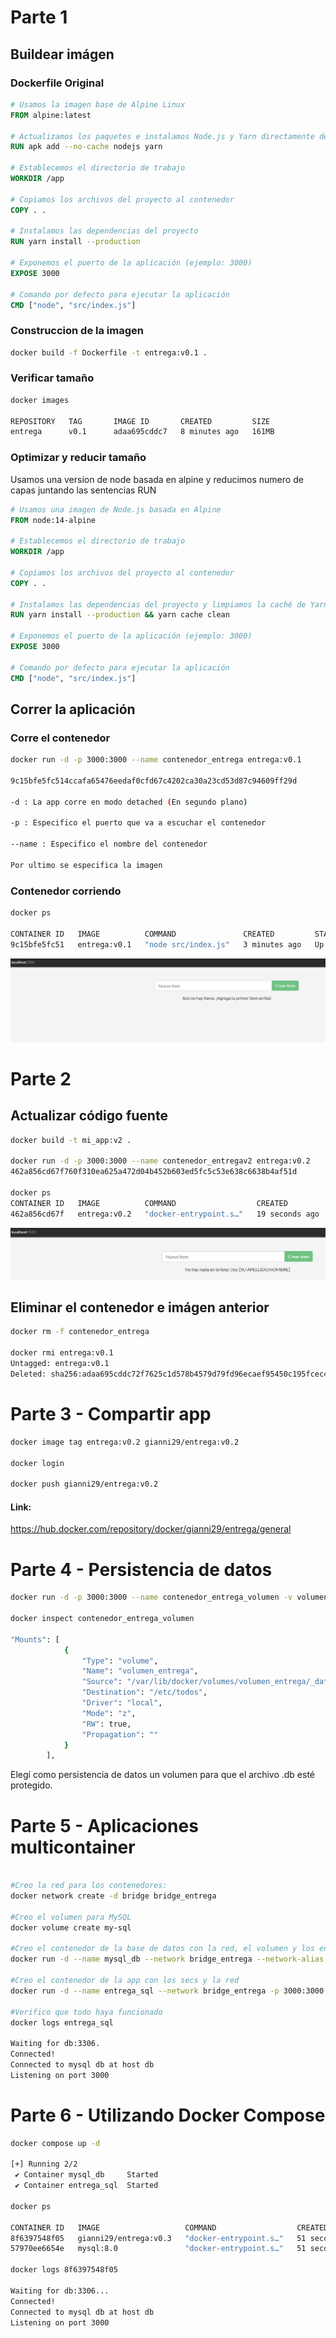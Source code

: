 # Parte 1

## Buildear imágen

### Dockerfile Original

```dockerfile
# Usamos la imagen base de Alpine Linux
FROM alpine:latest

# Actualizamos los paquetes e instalamos Node.js y Yarn directamente desde los repositorios oficiales
RUN apk add --no-cache nodejs yarn

# Establecemos el directorio de trabajo
WORKDIR /app

# Copiamos los archivos del proyecto al contenedor
COPY . .

# Instalamos las dependencias del proyecto
RUN yarn install --production

# Exponemos el puerto de la aplicación (ejemplo: 3000)
EXPOSE 3000

# Comando por defecto para ejecutar la aplicación
CMD ["node", "src/index.js"]
```
### Construccion de la imagen

```bash
docker build -f Dockerfile -t entrega:v0.1 .
```

### Verificar tamaño

```bash
docker images

REPOSITORY   TAG       IMAGE ID       CREATED         SIZE
entrega      v0.1      adaa695cddc7   8 minutes ago   161MB
```

### Optimizar y reducir tamaño
Usamos una version de node basada en alpine y reducimos numero de capas juntando las sentencias RUN
```dockerfile
# Usamos una imagen de Node.js basada en Alpine
FROM node:14-alpine

# Establecemos el directorio de trabajo
WORKDIR /app

# Copiamos los archivos del proyecto al contenedor
COPY . .

# Instalamos las dependencias del proyecto y limpiamos la caché de Yarn
RUN yarn install --production && yarn cache clean

# Exponemos el puerto de la aplicación (ejemplo: 3000)
EXPOSE 3000

# Comando por defecto para ejecutar la aplicación
CMD ["node", "src/index.js"]
```

## Correr la aplicación

### Corre el contenedor

```bash
docker run -d -p 3000:3000 --name contenedor_entrega entrega:v0.1

9c15bfe5fc514ccafa65476eedaf0cfd67c4202ca30a23cd53d87c94609ff29d

-d : La app corre en modo detached (En segundo plano)

-p : Especifico el puerto que va a escuchar el contenedor

--name : Especifico el nombre del contenedor

Por ultimo se especifica la imagen
```

### Contenedor corriendo

```bash
docker ps

CONTAINER ID   IMAGE          COMMAND               CREATED         STATUS         PORTS                    NAMES
9c15bfe5fc51   entrega:v0.1   "node src/index.js"   3 minutes ago   Up 2 minutes   0.0.0.0:3000->3000/tcp   contenedor_entrega
```

![Mi aplicación corriendo](app-corriendo-v0.1.png)

# Parte 2

## Actualizar código fuente

```bash
docker build -t mi_app:v2 .

docker run -d -p 3000:3000 --name contenedor_entregav2 entrega:v0.2
462a856cd67f760f310ea625a472d04b452b603ed5fc5c53e638c6638b4af51d

docker ps                                                          
CONTAINER ID   IMAGE          COMMAND                  CREATED          STATUS          PORTS                    NAMES
462a856cd67f   entrega:v0.2   "docker-entrypoint.s…"   19 seconds ago   Up 18 seconds   0.0.0.0:3000->3000/tcp   contenedor_entregav2
```
![Mi aplicación corriendo](app-corriendo-v0.2.png)

## Eliminar el contenedor e imágen anterior

```bash
docker rm -f contenedor_entrega

docker rmi entrega:v0.1
Untagged: entrega:v0.1
Deleted: sha256:adaa695cddc72f7625c1d578b4579d79fd96ecaef95450c195fcec48c2041142
```

# Parte 3 - Compartir app

```bash
docker image tag entrega:v0.2 gianni29/entrega:v0.2

docker login

docker push gianni29/entrega:v0.2
```

#### Link:
https://hub.docker.com/repository/docker/gianni29/entrega/general

# Parte 4 - Persistencia de datos

```bash
docker run -d -p 3000:3000 --name contenedor_entrega_volumen -v volumen_entrega:/etc/todos entrega:v0.2

docker inspect contenedor_entrega_volumen

"Mounts": [
            {
                "Type": "volume",
                "Name": "volumen_entrega",
                "Source": "/var/lib/docker/volumes/volumen_entrega/_data",
                "Destination": "/etc/todos",
                "Driver": "local",
                "Mode": "z",
                "RW": true,
                "Propagation": ""
            }
        ],
```

Elegí como persistencia de datos un volumen para que el archivo .db esté protegido.


# Parte 5 - Aplicaciones multicontainer

```bash

#Creo la red para los contenedores:
docker network create -d bridge bridge_entrega

#Creo el volumen para MySQL
docker volume create my-sql

#Creo el contenedor de la base de datos con la red, el volumen y los envs
docker run -d --name mysql_db --network bridge_entrega --network-alias db -v mysql_data:/var/lib/mysql -e MYSQL_ROOT_PASSWORD=sec-entrega -e MYSQL_DATABASE=todos mysql:8.0

#Creo el contenedor de la app con los secs y la red
docker run -d --name entrega_sql --network bridge_entrega -p 3000:3000 -e MYSQL_HOST=db -e MYSQL_USER=root -e MYSQL_PASSWORD=sec-entrega -e MYSQL_DB=todos entrega:v0.3

#Verifico que todo haya funcionado
docker logs entrega_sql

Waiting for db:3306.
Connected!
Connected to mysql db at host db
Listening on port 3000
```

# Parte 6 - Utilizando Docker Compose

```bash
docker compose up -d

[+] Running 2/2
 ✔ Container mysql_db     Started                                                                                                                                                                                      0.7s 
 ✔ Container entrega_sql  Started                                                                                                                                                                                      0.4s

docker ps

CONTAINER ID   IMAGE                   COMMAND                  CREATED          STATUS          PORTS                    NAMES
8f6397548f05   gianni29/entrega:v0.3   "docker-entrypoint.s…"   51 seconds ago   Up 49 seconds   0.0.0.0:3000->3000/tcp   entrega_sql
57970ee6654e   mysql:8.0               "docker-entrypoint.s…"   51 seconds ago   Up 49 seconds   3306/tcp, 33060/tcp      mysql_db

docker logs 8f6397548f05

Waiting for db:3306...
Connected!
Connected to mysql db at host db
Listening on port 3000
```